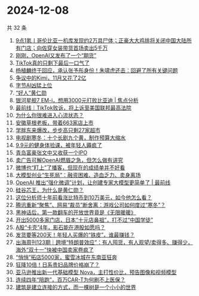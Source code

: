 # 2024-12-08

共 32 条

<!-- BEGIN 36KR -->
<!-- 最后更新时间 2024-12-08 06:13:47 +0800 -->
1. [9点1氪丨哥伦比亚一机库发现约2万具尸体；正豪大大鸡排将关闭中国大陆所有门店；向佐穿女装带货首场卖出5千万](https://36kr.com/p/3067642660090759)
1. [刚刚，OpenAI又发布了一个“期货”](https://36kr.com/p/3068103645098887)
1. [TikTok真的只剩下最后一口气了](https://36kr.com/p/3068213844554368)
1. [杨植麟终于回应，承认张予彤身份！朱啸虎还击：回避了所有关键问题](https://36kr.com/p/3067582300926593)
1. [争议中的Kimi，11月又花了2亿](https://36kr.com/p/3068338197951369)
1. [字节AI凶猛上位](https://36kr.com/p/3067413807084168)
1. [“好人”黄仁勋](https://36kr.com/p/3068484621529729)
1. [银河星舰7 EM-i，想用3000元打败比亚迪 | 焦点分析](https://36kr.com/p/3067519033439104)
1. [最前线｜TikTok败诉，将上诉至美国联邦最高法院](https://36kr.com/p/3068296812294789)
1. [为什么你很难进入心流状态？](https://36kr.com/p/3068050694484609)
1. [安徽草根老板，带着663家店上市](https://36kr.com/p/3067336714072706)
1. [学胖东来爆改，步步高只剩27家超市](https://36kr.com/p/3067603262927488)
1. [电视剧寒冬：十个长剧九个黄，制作预算大缩水](https://36kr.com/p/3067274649219969)
1. [9.9元的健身体验课，被年轻人薅疯了](https://36kr.com/p/3067517301093254)
1. [青岛富豪张文中又收获一个IPO](https://36kr.com/p/3068259953095300)
1. [卖广告可解OpenAI燃眉之急，但怎么做有讲究](https://36kr.com/p/3067248727552645)
1. [微博也“盯上”了播客，但现在的成绩单并不好看](https://36kr.com/p/3067251009598341)
1. [大模型创业“生死局”：融资困难、造血乏力、卖身离场](https://36kr.com/p/3066044978606981)
1. [OpenAI 推出“强化微调”计划，让创建专家大模型更简单了 | 最前线](https://36kr.com/p/3067902024954504)
1. [硅谷芯王，为什么是黄仁勋？](https://36kr.com/p/3066980997149313)
1. [这位分析师十年前看涨比特币到10万美元，如今他怎么看？](https://36kr.com/p/3067433245782658)
1. [腾讯重新“聚焦”、网易“裁员”断舍离：游戏公司如何度过“寒冬”？](https://36kr.com/p/3067490693378953)
1. [黑神话后，第一款翻车的开放世界竟是《无限暖暖》](https://36kr.com/p/3067428952846978)
1. [开出5000多家门店，日本“十元店鼻祖”，打不过“中国学徒”](https://36kr.com/p/3067589428769665)
1. [A股“卡壳”4年，影石能在港股如愿吗？](https://36kr.com/p/3067535066280580)
1. [发货要等200天！年轻人买爆的“铁皮”，谁最赚钱？](https://36kr.com/p/3068112313758336)
1. [出海周刊123期｜跨境“特朗普效应”：有人囤货，有人观望/卖得多、赚得少，海外“双十一”快被中国卖家卷疯了](https://36kr.com/p/3067109156631168)
1. [“悄悄”拓店5000家，蜜雪冰城在东南亚狂奔](https://36kr.com/p/3067543555175302)
1. [狂降10倍！日系贵妇品牌价格崩了？](https://36kr.com/p/3067556861981317)
1. [亚马逊推出新一代基础模型 Nova，主打性价比，预告图像和视频模型](https://36kr.com/p/3068252120757121)
1. [连续四年“陪跑”，百万CAR-T为何刷不上医保？](https://36kr.com/p/3068037035422340)
1. [建筑是建立连接的方式，而一棵树是一个小小的世界](https://36kr.com/p/3068732406035335)
<!-- END 36KR -->